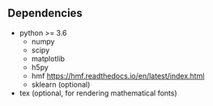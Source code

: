 Dependencies
---------------	

- python >= 3.6
    - numpy
    - scipy
    - matplotlib
    - h5py
    - hmf <https://hmf.readthedocs.io/en/latest/index.html>
    - sklearn (optional)
- tex (optional, for rendering mathematical fonts)